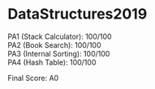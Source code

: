 # DataStructures2019

PA1 (Stack Calculator): 100/100  
PA2 (Book Search): 100/100  
PA3 (Internal Sorting): 100/100  
PA4 (Hash Table): 100/100  

Final Score: A0
